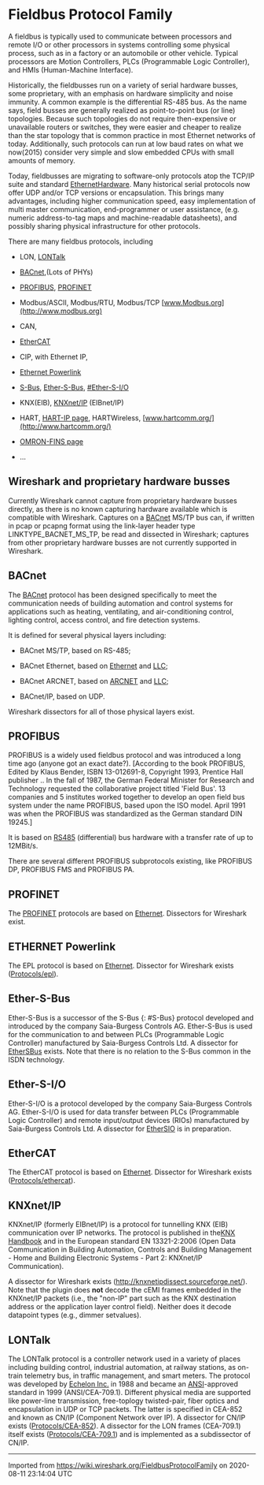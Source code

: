 # Fieldbus Protocol Family

A fieldbus is typically used to communicate between processors and remote I/O or other processors in systems controlling some physical process, such as in a factory or an automobile or other vehicle. Typical processors are Motion Controllers, PLCs (Programmable Logic Controller), and HMIs (Human-Machine Interface).

Historically, the fieldbusses run on a variety of serial hardware busses, some proprietary, with an emphasis on hardware simplicity and noise immunity. A common example is the differential RS-485 bus. As the name says, field busses are generally realized as point-to-point bus (or line) topologies. Because such topologies do not require then-expensive or unavailable routers or switches, they were easier and cheaper to realize than the star topology that is common practice in most Ethernet networks of today. Additionally, such protocols can run at low baud rates on what we now(2015) consider very simple and slow embedded CPUs with small amounts of memory.

Today, fieldbusses are migrating to software-only protocols atop the TCP/IP suite and standard [EthernetHardware](/EthernetHardware). Many historical serial protocols now offer UDP and/or TCP versions or encapsulation. This brings many advantages, including higher communication speed, easy implementation of multi master communication, end-programmer or user assistance, (e.g. numeric address-to-tag maps and machine-readable datasheets), and possibly sharing physical infrastructure for other protocols.

There are many fieldbus protocols, including

  - LON, [LONTalk](/FieldbusProtocolFamily#lontalk)

  - [BACnet](/FieldbusProtocolFamily#bacnet),(Lots of PHYs)

  - [PROFIBUS](/FieldbusProtocolFamily#profibus), [PROFINET](/FieldbusProtocolFamily#profinet)

  - Modbus/ASCII, Modbus/RTU, Modbus/TCP [www.Modbus.org](http://www.modbus.org)

  - CAN,

  - [EtherCAT](/FieldbusProtocolFamily#ethercat)

  - CIP, with Ethernet IP,

  - [Ethernet Powerlink](/FieldbusProtocolFamily#ethernet-powerlink)

  - [S-Bus](/FieldbusProtocolFamily#S-Bus), [Ether-S-Bus](/FieldbusProtocolFamily#ether-s-bus), [\#Ether-S-I/O](/FieldbusProtocolFamily#ether-s-io)

  - KNX(EIB), [KNXnet/IP](/FieldbusProtocolFamily#knxnetip) (EIBnet/IP)

  - HART, [HART-IP page](/HART-IP), HARTWireless, [www.hartcomm.org/](http://www.hartcomm.org/)

  - [OMRON-FINS page](/OMRON-FINS)

  - ...

## Wireshark and proprietary hardware busses

Currently Wireshark cannot capture from proprietary hardware busses directly, as there is no known capturing hardware available which is compatible with Wireshark. Captures on a [BACnet](/BACnet) MS/TP bus can, if written in pcap or pcapng format using the link-layer header type LINKTYPE\_BACNET\_MS\_TP, be read and dissected in Wireshark; captures from other proprietary hardware busses are not currently supported in Wireshark.

## BACnet

<span id="BACnet-1" class="anchor"></span> The [BACnet](/BACnet) protocol has been designed specifically to meet the communication needs of building automation and control systems for applications such as heating, ventilating, and air-conditioning control, lighting control, access control, and fire detection systems.

It is defined for several physical layers including:

  - BACnet MS/TP, based on RS-485;

  - BACnet Ethernet, based on [Ethernet](/Ethernet) and [LLC](/LLC);

  - BACnet ARCNET, based on [ARCNET](/ARCNET) and [LLC](/LLC);

  - BACnet/IP, based on UDP.

Wireshark dissectors for all of those physical layers exist.

## PROFIBUS

<span id="PROFIBUS-1" class="anchor"></span> PROFIBUS is a widely used fieldbus protocol and was introduced a long time ago (anyone got an exact date?). \[According to the book PROFIBUS, Edited by Klaus Bender, ISBN 13-012691-8, Copyright 1993, Prentice Hall publisher .. In the fall of 1987, the German Federal Minister for Research and Technology requested the collaborative project titled 'Field Bus'. 13 companies and 5 institutes worked together to develop an open field bus system under the name PROFIBUS, based upon the ISO model. April 1991 was when the PROFIBUS was standardized as the German standard DIN 19245.\]

It is based on [RS485](/RS485) (differential) bus hardware with a transfer rate of up to 12MBit/s.

There are several different PROFIBUS subprotocols existing, like PROFIBUS DP, PROFIBUS FMS and PROFIBUS PA.

## PROFINET

<span id="PROFINET-1" class="anchor"></span> The [PROFINET](/PROFINET) protocols are based on [Ethernet](/Ethernet). Dissectors for Wireshark exist.

## ETHERNET Powerlink

<span id="EthernetPowerlink" class="anchor"></span> The EPL protocol is based on [Ethernet](/Ethernet). Dissector for Wireshark exists ([Protocols/epl](/Protocols/epl)).

## Ether-S-Bus

<span id="Ether-S-Bus-1" class="anchor"></span> Ether-S-Bus is a successor of the S-Bus {: #S-Bus} protocol developed and introduced by the company Saia-Burgess Controls AG. Ether-S-Bus is used for the communication to and between PLCs (Programmable Logic Controller) manufactured by Saia-Burgess Controls Ltd. A dissector for [EtherSBus](/EtherSBus) exists. Note that there is no relation to the S-Bus common in the ISDN technology.

## Ether-S-I/O

<span id="Ether-S-IO" class="anchor"></span> Ether-S-I/O is a protocol developed by the company Saia-Burgess Controls AG. Ether-S-I/O is used for data transfer between PLCs (Programmable Logic Controller) and remote input/output devices (RIOs) manufactured by Saia-Burgess Controls Ltd. A dissector for [EtherSIO](/EtherSIO) is in preparation.

## EtherCAT

<span id="EtherCAT-1" class="anchor"></span> The EtherCAT protocol is based on [Ethernet](/Ethernet). Dissector for Wireshark exists ([Protocols/ethercat](/Protocols/ethercat)).

## KNXnet/IP

<span id="KNXnet" class="anchor"></span> KNXnet/IP (formerly EIBnet/IP) is a protocol for tunnelling KNX (EIB) communication over IP networks. The protocol is published in the[KNX Handbook](http://www.knx.org/knx-standard/how-to-order/) and in the European standard EN 13321-2:2006 (Open Data Communication in Building Automation, Controls and Building Management - Home and Building Electronic Systems - Part 2: KNXnet/IP Communication).

A dissector for Wireshark exists (<http://knxnetipdissect.sourceforge.net/>). Note that the plugin does **not** decode the cEMI frames embedded in the KNXnet/IP packets (i.e., the "non-IP" part such as the KNX destination address or the application layer control field). Neither does it decode datapoint types (e.g., dimmer setvalues).

## LONTalk

<span id="LONTalk-1" class="anchor"></span> The LONTalk protocol is a controller network used in a variety of places including building control, industrial automation, at railway stations, as on-train telemetry bus, in traffic management, and smart meters. The protocol was developed by [Echelon Inc.](http://echelon.com/) in 1988 and became an [ANSI](/ANSI)-approved standard in 1999 (ANSI/CEA-709.1). Different physical media are supported like power-line transmission, free-toplogy twisted-pair, fiber optics and encapsulation in UDP or TCP packets. The latter is specified in CEA-852 and known as CN/IP (Component Network over IP). A dissector for CN/IP exists ([Protocols/CEA-852](/Protocols/CEA-852)). A dissector for the LON frames (CEA-709.1) itself exists ([Protocols/CEA-709.1](/Protocols/CEA-709.1)) and is implemented as a subdissector of CN/IP.

---

Imported from https://wiki.wireshark.org/FieldbusProtocolFamily on 2020-08-11 23:14:04 UTC
